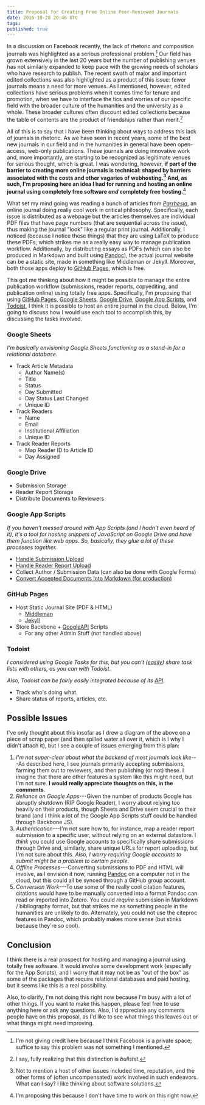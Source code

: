 ```yaml
---
title: Proposal for Creating Free Online Peer-Reviewed Journals
date: 2015-10-28 20:46 UTC
tags:
published: true
---
```


In a discussion on Facebook recently, the lack of rhetoric and composition journals was highlighted as a serious professional problem.[^1] Our field has grown extensively in the last 20 years but the number of publishing venues has not similarly expanded to keep pace with the growing needs of scholars who have research to publish. The recent swath of major and important edited collections was also highlighted as a product of this issue: fewer journals means a need for more venues. As I mentioned, however, edited collections have serious problems when it comes time for tenure and promotion, when we have to interface the tics and worries of our specific field with the broader culture of the humanities and the university as a whole. These broader cultures often discount edited collections because the table of contents are the product of friendships rather than merit.[^3]

All of this is to say that I have been thinking about ways to address this lack of journals in rhetoric. As we have seen in recent years, some of the best new journals in our field and in the humanities in general have been open-access, web-only publications. These journals are doing innovative work and, more importantly, are starting to be recognized as legitimate venues for serious thought, which is great. I was wondering, however, **if part of the barrier to creating more online journals is technical: shaped by barriers associated with the costs and other vagaries of webhosting.[^4] And, as such, I'm proposing here an idea I had for running and hosting an online journal using completely free software *and* completely free hosting.**[^2]

What set my mind going was reading a bunch of articles from [*Parrhesia*](http://parrhesiajournal.org/), an online journal doing really cool work in critical philosophy. Specifically, each issue is distributed as a webpage but the articles themselves are individual PDF files that have page numbers (that are sequential across the issue), thus making the journal "look" like a regular print journal. Additionally, I noticed (because I notice these things) that they are using LaTeX to produce these PDFs, which strikes me as a really easy way to manage publication workflow. Additionally, by distributing essays as PDFs (which can also be produced in Markdown and built using [Pandoc](http://pandoc.org/)), the actual journal website can be a static site, made in something like Middleman or Jekyll. Moreover, both those apps deploy to [GitHub Pages](http://github.io), which is free.

This got me thinking about how it might be possible to manage the entire publication workflow (submissions, reader reports, copyediting, and publication online) using totally free apps. Specifically, I'm proposing that using [GitHub Pages](https://pages.github.com/), [Google Sheets](https://www.google.com/sheets/about/), [Google Drive](https://www.google.com/drive/), [Google App Scripts](https://www.google.com/script/start/), and [Todoist](https://todoist.com/), I think it is possible to host an entire journal in the cloud. Below, I'm going to discuss how I would use each tool to accomplish this, by discussing the tasks involved.

### Google Sheets

*I'm basically envisioning Google Sheets functioning as a stand-in for a relational database.*

* Track Article Metadata
	* Author Name(s)
	* Title
	* Status
	* Day Submitted
	* Day Status Last Changed
	* Unique ID
* Track Readers
	* Name
	* Email
	* Institutional Affiliation
	* Unique ID
* Track Reader Reports
	* Map Reader ID to Article ID
	* Day Assigned


### Google Drive

* Submission Storage
* Reader Report Storage
* Distribute Documents to Reviewers

### Google App Scripts

*If you haven't messed around with App Scripts (and I hadn't even heard of it), it's a tool for hosting snippets of JavaScript on Google Drive and have them function like web apps. So, basically, they glue a lot of these processes together.*

* [Handle Submission Upload](http://ctrlq.org/code/19747-google-forms-upload-files)
* [Handle Reader Report Upload](http://ctrlq.org/code/19747-google-forms-upload-files)
* Collect Author / Submission Data (can also be done with Google Forms)
* [Convert Accepted Documents Into Markdown (for production)](https://github.com/mangini/gdocs2md)

### GitHub Pages

* Host Static Journal Site (PDF & HTML)
	* [Middleman](https://middlemanapp.com/)
	* [Jekyll](http://jekyllrb.com/)
* Store Backbone + [GoogleAPI](https://github.com/hrovira/Backbone.GoogleAPIs) Scripts
	* For any other Admin Stuff (not handled above)

### Todoist

*I considered using Google Tasks for this, but you can't ([easily](http://techawakening.org/how-to-create-shared-google-task-list/2411/)) share task lists with others, as you can with Todoist.*

*Also, Todoist can be fairly easily integrated because of its [API](https://developer.todoist.com/).*

* Track who's doing what.
* Share status of reports, articles, etc.

## Possible Issues

I've only thought about this insofar as I drew a diagram of the above on a piece of scrap paper (and then spilled water all over it, which is I why I didn't attach it), but I see a couple of issues emerging from this plan:

1. *I'm not super-clear about what the backend of most journals look like*---As described here, I see journals primarily accepting submissions, farming them out to reviewers, and then publishing (or not) these. I imagine that there are other features a system like this might need, but I'm not sure. **I would really appreciate thoughts on this, in the comments**.
1. *Reliance on Google Apps*---Given the number of products Google has abruptly shutdown (RIP Google Reader), I worry about relying too heavily on their products, though Sheets and Drive seem crucial to their brand (and I think a lot of the Google App Scripts stuff could be handled through Backbone JS).
1. *Authentication*---I'm not sure how to, for instance, map a reader report submission to a specific user, without relying on an external datastore. I *think* you could use Google accounts to specifically share submissions through Drive and, similarly, share unique URLs for report uploading, but I'm not sure about this. *Also, I worry requiring Google accounts to submit might be a problem to certain people*.
1. *Offline Processes*---Converting submissions to PDF and HTML will involve, as I envision it now, running [Pandoc](http://pandoc.org/) on a computer not in the cloud, but this could all be synced through a GitHub group account.
1. *Conversion Work*---To use some of the really cool citation features, citations would have to be manually converted into a format Pandoc can read or imported into Zotero. You could *require* submission in Markdown / bibliography format, but that strikes me as something people in the humanities are unlikely to do. Alternately, you could not use the citeproc features in Pandoc, which probably makes more sense (but stinks because they're so cool).

## Conclusion

I think there is a real prospect for hosting and managing a journal using totally free software. It would involve some development work (especially for the App Scripts), and I worry that it may not be as "out of the box" as some of the packages that require relational databases and paid hosting, but it seems like this is a real possibility.

Also, to clarify, I'm not doing this right now because I'm busy with a lot of other things. If you want to make this happen, please feel free to use anything here or ask any questions. Also, I'd appreciate any comments people have on this proposal, as I'd like to see what things this leaves out or what things might need improving.

[^1]: I'm not giving credit here because I think Facebook is a private space; suffice to say this problem was not something I mentioned.
[^3]: I say, fully realizing that this distinction is *bullshit*.
[^4]: Not to mention a host of other issues included time, reputation, and the other forms of (often uncompensated) work involved in such endeavors. What can I say? I like thinking about software solutions.
[^2]: I'm proposing this because I don't have time to work on this right now.